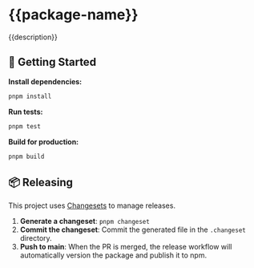 # {{package-name}}

{{description}}

## 🚀 Getting Started

**Install dependencies:**

```bash
pnpm install
```

**Run tests:**

```bash
pnpm test
```

**Build for production:**

```bash
pnpm build
```

## 📦 Releasing

This project uses [Changesets](https://github.com/changesets/changesets) to manage releases.

1.  **Generate a changeset**: `pnpm changeset`
2.  **Commit the changeset**: Commit the generated file in the `.changeset` directory.
3.  **Push to main**: When the PR is merged, the release workflow will automatically version the package and publish it to npm.

